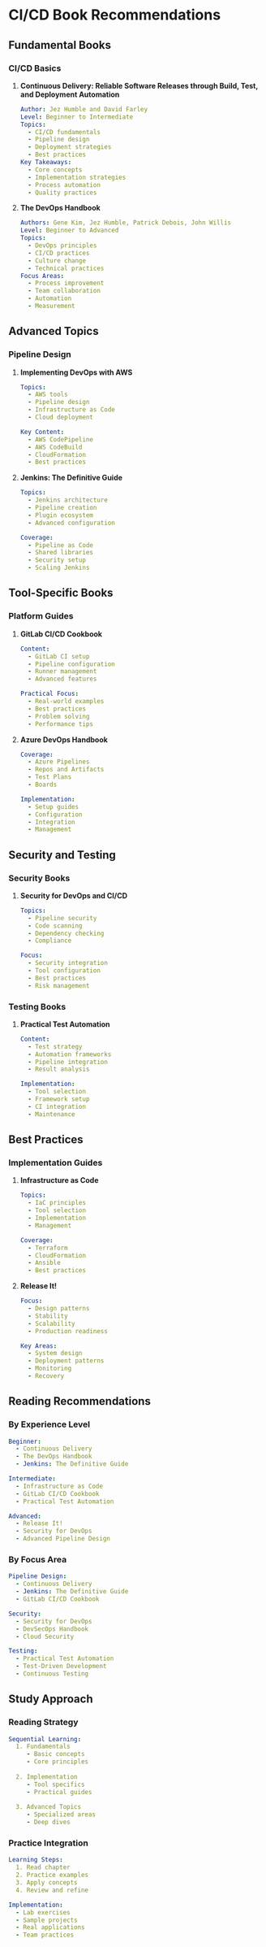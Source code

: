 # CI/CD Book Recommendations

## Fundamental Books

### CI/CD Basics
1. **Continuous Delivery: Reliable Software Releases through Build, Test, and Deployment Automation**
   ```yaml
   Author: Jez Humble and David Farley
   Level: Beginner to Intermediate
   Topics:
     - CI/CD fundamentals
     - Pipeline design
     - Deployment strategies
     - Best practices
   Key Takeaways:
     - Core concepts
     - Implementation strategies
     - Process automation
     - Quality practices
   ```

2. **The DevOps Handbook**
   ```yaml
   Authors: Gene Kim, Jez Humble, Patrick Debois, John Willis
   Level: Beginner to Advanced
   Topics:
     - DevOps principles
     - CI/CD practices
     - Culture change
     - Technical practices
   Focus Areas:
     - Process improvement
     - Team collaboration
     - Automation
     - Measurement
   ```

## Advanced Topics

### Pipeline Design
1. **Implementing DevOps with AWS**
   ```yaml
   Topics:
     - AWS tools
     - Pipeline design
     - Infrastructure as Code
     - Cloud deployment
   
   Key Content:
     - AWS CodePipeline
     - AWS CodeBuild
     - CloudFormation
     - Best practices
   ```

2. **Jenkins: The Definitive Guide**
   ```yaml
   Topics:
     - Jenkins architecture
     - Pipeline creation
     - Plugin ecosystem
     - Advanced configuration
   
   Coverage:
     - Pipeline as Code
     - Shared libraries
     - Security setup
     - Scaling Jenkins
   ```

## Tool-Specific Books

### Platform Guides
1. **GitLab CI/CD Cookbook**
   ```yaml
   Content:
     - GitLab CI setup
     - Pipeline configuration
     - Runner management
     - Advanced features
   
   Practical Focus:
     - Real-world examples
     - Best practices
     - Problem solving
     - Performance tips
   ```

2. **Azure DevOps Handbook**
   ```yaml
   Coverage:
     - Azure Pipelines
     - Repos and Artifacts
     - Test Plans
     - Boards
   
   Implementation:
     - Setup guides
     - Configuration
     - Integration
     - Management
   ```

## Security and Testing

### Security Books
1. **Security for DevOps and CI/CD**
   ```yaml
   Topics:
     - Pipeline security
     - Code scanning
     - Dependency checking
     - Compliance
   
   Focus:
     - Security integration
     - Tool configuration
     - Best practices
     - Risk management
   ```

### Testing Books
1. **Practical Test Automation**
   ```yaml
   Content:
     - Test strategy
     - Automation frameworks
     - Pipeline integration
     - Result analysis
   
   Implementation:
     - Tool selection
     - Framework setup
     - CI integration
     - Maintenance
   ```

## Best Practices

### Implementation Guides
1. **Infrastructure as Code**
   ```yaml
   Topics:
     - IaC principles
     - Tool selection
     - Implementation
     - Management
   
   Coverage:
     - Terraform
     - CloudFormation
     - Ansible
     - Best practices
   ```

2. **Release It!**
   ```yaml
   Focus:
     - Design patterns
     - Stability
     - Scalability
     - Production readiness
   
   Key Areas:
     - System design
     - Deployment patterns
     - Monitoring
     - Recovery
   ```

## Reading Recommendations

### By Experience Level
```yaml
Beginner:
  - Continuous Delivery
  - The DevOps Handbook
  - Jenkins: The Definitive Guide

Intermediate:
  - Infrastructure as Code
  - GitLab CI/CD Cookbook
  - Practical Test Automation

Advanced:
  - Release It!
  - Security for DevOps
  - Advanced Pipeline Design
```

### By Focus Area
```yaml
Pipeline Design:
  - Continuous Delivery
  - Jenkins: The Definitive Guide
  - GitLab CI/CD Cookbook

Security:
  - Security for DevOps
  - DevSecOps Handbook
  - Cloud Security

Testing:
  - Practical Test Automation
  - Test-Driven Development
  - Continuous Testing
```

## Study Approach

### Reading Strategy
```yaml
Sequential Learning:
  1. Fundamentals
     - Basic concepts
     - Core principles
     
  2. Implementation
     - Tool specifics
     - Practical guides
     
  3. Advanced Topics
     - Specialized areas
     - Deep dives
```

### Practice Integration
```yaml
Learning Steps:
  1. Read chapter
  2. Practice examples
  3. Apply concepts
  4. Review and refine

Implementation:
  - Lab exercises
  - Sample projects
  - Real applications
  - Team practices
```
